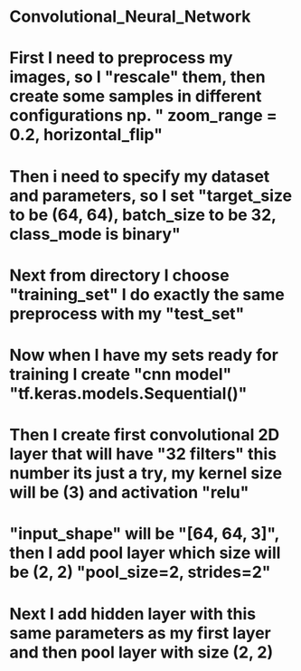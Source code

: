 # Convolutional_Neural_Network
# First I need to preprocess my images, so I "rescale" them, then create some samples in different  configurations np. " zoom_range = 0.2, horizontal_flip" 
# Then i need to specify my dataset and parameters, so I set "target_size to be (64, 64), batch_size to be 32, class_mode is binary"
# Next from directory I choose "training_set" I do exactly the same preprocess with my "test_set"
# Now when I have my sets ready for training I create "cnn model" "tf.keras.models.Sequential()"
# Then I create first convolutional 2D layer that will have "32 filters" this number its just a try, my kernel size will be (3) and activation "relu"
# "input_shape" will be "[64, 64, 3]", then I add pool layer which size will be (2, 2) "pool_size=2, strides=2"
# Next I add hidden layer with this same parameters as my first layer and then pool layer with size (2, 2)
